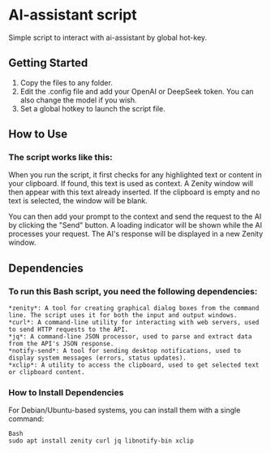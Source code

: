 # AI-assistant script
Simple script to interact with ai-assistant by global hot-key.

## Getting Started

1. Copy the files to any folder.
2. Edit the .config file and add your OpenAI or DeepSeek token. You can also change the model if you wish.
3. Set a global hotkey to launch the script file.

## How to Use

### The script works like this:
When you run the script, it first checks for any highlighted text or content in your clipboard. If found, this text is used as context. A Zenity window will then appear with this text already inserted. If the clipboard is empty and no text is selected, the window will be blank.

You can then add your prompt to the context and send the request to the AI by clicking the "Send" button. A loading indicator will be shown while the AI processes your request. The AI's response will be displayed in a new Zenity window.

## Dependencies

### To run this Bash script, you need the following dependencies:

    *zenity*: A tool for creating graphical dialog boxes from the command line. The script uses it for both the input and output windows.
    *curl*: A command-line utility for interacting with web servers, used to send HTTP requests to the API.
    *jq*: A command-line JSON processor, used to parse and extract data from the API's JSON response.
    *notify-send*: A tool for sending desktop notifications, used to display system messages (errors, status updates).
    *xclip*: A utility to access the clipboard, used to get selected text or clipboard content.

### How to Install Dependencies

For Debian/Ubuntu-based systems, you can install them with a single command:

    Bash
    sudo apt install zenity curl jq libnotify-bin xclip
